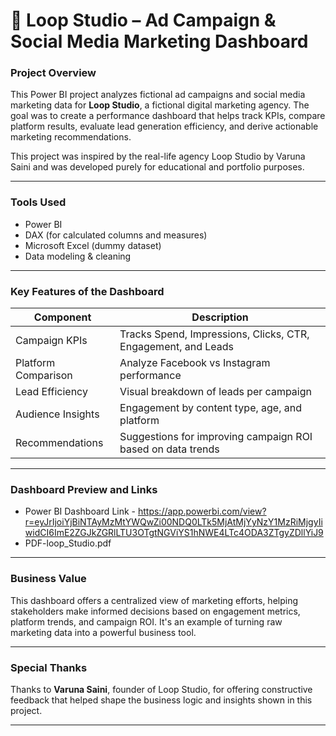 # 🚀 Loop Studio – Ad Campaign & Social Media Marketing Dashboard

### Project Overview
This Power BI project analyzes fictional ad campaigns and social media marketing data for **Loop Studio**, a fictional digital marketing agency. The goal was to create a performance dashboard that helps track KPIs, compare platform results, evaluate lead generation efficiency, and derive actionable marketing recommendations.

This project was inspired by the real-life agency Loop Studio by Varuna Saini and was developed purely for educational and portfolio purposes.

---

### Tools Used
- Power BI
- DAX (for calculated columns and measures)
- Microsoft Excel (dummy dataset)
- Data modeling & cleaning

---

### Key Features of the Dashboard
| Component | Description |
|----------|-------------|
| Campaign KPIs | Tracks Spend, Impressions, Clicks, CTR, Engagement, and Leads |
| Platform Comparison| Analyze Facebook vs Instagram performance |
| Lead Efficiency | Visual breakdown of leads per campaign |
| Audience Insights| Engagement by content type, age, and platform |
| Recommendations| Suggestions for improving campaign ROI based on data trends |

---

### Dashboard Preview and Links
- Power BI Dashboard Link - https://app.powerbi.com/view?r=eyJrIjoiYjBiNTAyMzMtYWQwZi00NDQ0LTk5MjAtMjYyNzY1MzRiMjgyIiwidCI6ImE2ZGJkZGRlLTU3OTgtNGViYS1hNWE4LTc4ODA3ZTgyZDllYiJ9
- PDF-loop_Studio.pdf
---
###  Business Value
This dashboard offers a centralized view of marketing efforts, helping stakeholders make informed decisions based on engagement metrics, platform trends, and campaign ROI. It's an example of turning raw marketing data into a powerful business tool.

---

###  Special Thanks
Thanks to **Varuna Saini**, founder of Loop Studio, for offering constructive feedback that helped shape the business logic and insights shown in this project.

---

